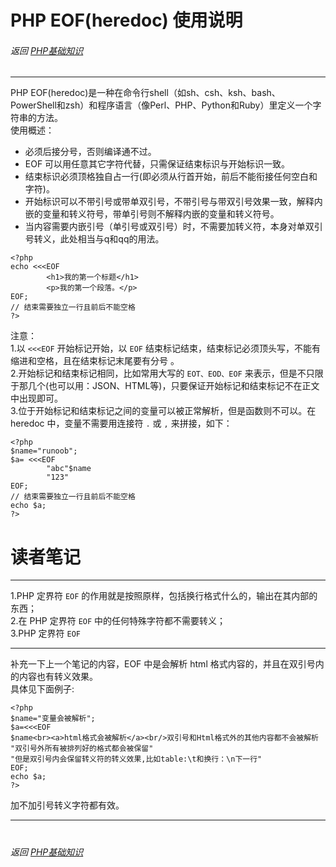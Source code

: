 # PHP EOF(heredoc) 使用说明
###### 返回 [PHP基础知识](../PHP基础知识.md)
***


PHP EOF(heredoc)是一种在命令行shell（如sh、csh、ksh、bash、PowerShell和zsh）和程序语言（像Perl、PHP、Python和Ruby）里定义一个字符串的方法。  
使用概述：
- 必须后接分号，否则编译通不过。
- EOF 可以用任意其它字符代替，只需保证结束标识与开始标识一致。
- 结束标识必须顶格独自占一行(即必须从行首开始，前后不能衔接任何空白和字符)。
- 开始标识可以不带引号或带单双引号，不带引号与带双引号效果一致，解释内嵌的变量和转义符号，带单引号则不解释内嵌的变量和转义符号。
- 当内容需要内嵌引号（单引号或双引号）时，不需要加转义符，本身对单双引号转义，此处相当与q和qq的用法。
```
<?php
echo <<<EOF
        <h1>我的第一个标题</h1>
        <p>我的第一个段落。</p>
EOF;
// 结束需要独立一行且前后不能空格
?>
```
注意：  
1.以 `<<<EOF` 开始标记开始，以 `EOF` 结束标记结束，结束标记必须顶头写，不能有缩进和空格，且在结束标记末尾要有分号 。  
2.开始标记和结束标记相同，比如常用大写的 `EOT、EOD、EOF` 来表示，但是不只限于那几个(也可以用：JSON、HTML等)，只要保证开始标记和结束标记不在正文中出现即可。  
3.位于开始标记和结束标记之间的变量可以被正常解析，但是函数则不可以。在 heredoc 中，变量不需要用连接符 `.` 或 `,` 来拼接，如下：  
```
<?php
$name="runoob";
$a= <<<EOF
        "abc"$name
        "123"
EOF;
// 结束需要独立一行且前后不能空格
echo $a;
?>
```




# 读者笔记
***


1.PHP 定界符 `EOF` 的作用就是按照原样，包括换行格式什么的，输出在其内部的东西；  
2.在 PHP 定界符 `EOF` 中的任何特殊字符都不需要转义；  
3.PHP 定界符 `EOF`


***


补充一下上一个笔记的内容，EOF 中是会解析 html 格式内容的，并且在双引号内的内容也有转义效果。  
具体见下面例子:
```
<?php
$name="变量会被解析";
$a=<<<EOF
$name<br><a>html格式会被解析</a><br/>双引号和Html格式外的其他内容都不会被解析
"双引号外所有被排列好的格式都会被保留"
"但是双引号内会保留转义符的转义效果,比如table:\t和换行：\n下一行"
EOF;
echo $a;
?>  
```
加不加引号转义字符都有效。


***
#
###### 返回 [PHP基础知识](../PHP基础知识.md)